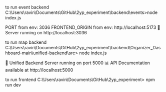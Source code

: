 
to run event backend
    C:\Users\ravin\Documents\GitHub\2yp_experiment\backend\events>node index.js

PORT from env: 3036
FRONTEND_ORIGIN from env: http://localhost:5173
🚀 Server running on http://localhost:3036

to run map backend
    C:\Users\ravin\Documents\GitHub\2yp_experiment\backend\Organizer_Dashboard-main\unified-backend\src> node index.js

🚀 Unified Backend Server running on port 5000
📊 API Documentation available at http://localhost:5000


to run frontend
    C:\Users\ravin\Documents\GitHub\2yp_experiment> npm run dev 
